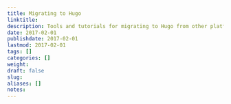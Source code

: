 ```yaml
---
title: Migrating to Hugo
linktitle:
description: Tools and tutorials for migrating to Hugo from other platforms or generators (eg, Wordpress, Jekyll).
date: 2017-02-01
publishdate: 2017-02-01
lastmod: 2017-02-01
tags: []
categories: []
weight:
draft: false
slug:
aliases: []
notes:
---
```




